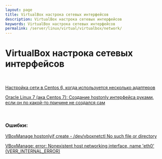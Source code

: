 ```yaml
---
layout: page
title: VirtualBox настрока сетевых интерфейсов
description: VirtualBox настрока сетевых интерфейсов
keywords: VirtualBox настрока сетевых интерфейсов
permalink: /server/linux/virtual/virtualbox/network/
---
```


# VirtualBox настрока сетевых интерфейсов

<br/>

[Настройка сети в Centos 6, когда используется несколько адаптеров](/server/linux/virtual/virtualbox/network/centos-nat-host-only-internal/)

[Oracle Linux 7 (ака Centos 7): Создание hostonly интерфейса руками, если он по какой-то причине не создался сам](/server/linux/virtual/virtualbox/network/centos-nat-host-only/)

<br/>

### Ошибки:

[VBoxManage hostonlyif create - /dev/vboxnetctl No such file or directory](/server/linux/virtual/virtualbox/network/centos-dev-vboxnetctl-no-such-file-or-directory/)

[VBoxManage: error: Nonexistent host networking interface, name 'eth0' (VERR_INTERNAL_ERROR)](/server/linux/virtual/virtualbox/network/nonexistent-host-networking-interface/)
